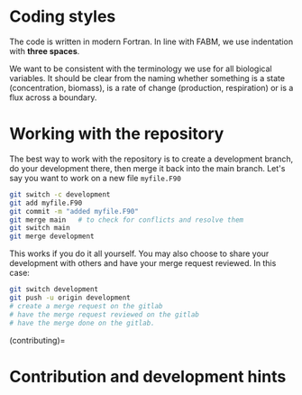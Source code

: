 <!--
SPDX-FileCopyrightText: 2024-2025 Helmholtz-Zentrum hereon GmbH
SPDX-FileContributor: Carsten Lemmen <carsten.lemmen@hereon.de>
SPDX-License-Identifier: CC-BY-4.0
-->


# Coding styles

The code is written in modern Fortran.  In line with FABM, we use indentation
with **three spaces**.

We want to be consistent with the terminology we use for all biological variables.  It should be clear from the naming whether something is a state (concentration, biomass), is a rate of change (production, respiration) or is a flux across a boundary.

# Working with the repository

The best way to work with the repository is to create a development branch,
do your development there, then merge it back into the main branch.  Let's say
you want to work on a new file `myfile.F90`

```bash
git switch -c development
git add myfile.F90
git commit -m "added myfile.F90"
git merge main   # to check for conflicts and resolve them
git switch main
git merge development
```

This works if you do it all yourself.  You may also choose to share your development with others and have your merge request reviewed.  In this case:

```bash
git switch development
git push -u origin development
# create a merge request on the gitlab
# have the merge request reviewed on the gitlab
# have the merge done on the gitlab.
```


(contributing)=
# Contribution and development hints

<!--

The _TAME_ project is developed by the
Helmholtz-Zentrum Hereon[https://www.hereon.de]. It is open-source
as we believe that this analysis can be helpful for reproducibility and
collaboration, and we are looking forward for your feedback,
questions and especially for your contributions.

- If you want to ask a question, are missing a feature or have
  comments on the docs, please [open an issue at the source code
  repository][issues]
- If you have suggestions for improvement, please let us know in an
  issue, or fork the repository and create a merge request. See also
  {ref}`development`.

[institution-url]: https://www.hereon.de
[issues]: https://codebase.helmholtz.cloud/kse/generalized-aquatic-ecosystem-model

(development)=
## Contributing in the development

```{info}
We use automated formatters to ensure a high quality and maintanability of
our source code. Getting familiar with these techniques can take quite some
time and you might get error messages that are hard to understand.

We not slow down your development and we do our best to support you with
these techniques. If you have any troubles, just commit with
`git commit --no-verify` (see below) and the maintainers will take care
of the tests and continuous integration.
```

Thanks for your wish to contribute to this project!! The source code of
the _generalized-aquatic-ecosystem-model_ package is hosted at https://codebase.helmholtz.cloud/kse/generalized-aquatic-ecosystem-model.


This is an open gitlab where you can register via the Helmholtz AAI. If your
home institution is not listed in the Helmholtz AAI, please use one of the
social login providers, such as Google, GitHub or OrcID.

Once you created an account in this gitlab, you can [fork][fork] this
repository to your own user account and implement the changes.

Afterwards, please make a merge request into the main repository. If you
have any questions, please do not hesitate to create an issue on gitlab
and contact the maintainers of this package.

Once you created you fork, you can clone it via

```bash
git clone https://codebase.helmholtz.cloud/<your-user>/generalized-aquatic-ecosystem-model.git
```

we recommend that you change into the directory and create a virtual
environment via:

```bash
cd generalized-aquatic-ecosystem-model
python -m venv venv
source venv/bin/activate # (or venv/Scripts/Activate.bat on windows)
```

and install it in development mode with the `[dev]` option via:

```bash
pip install -e ./generalized-aquatic-ecosystem-model/[dev]
```

[fork]: https://codebase.helmholtz.cloud/kse/generalized-aquatic-ecosystem-model/-/forks/new

## Helpers

### Shortcuts with make

There are several shortcuts available with the `Makefile` in the root of the
repository. On Linux, you can execute `make help` to get an overview.

### Annotating licenses

If you want to create new files, you need to set license and copyright
statements correctly. We use `reuse` to check that the licenses are
correctly encoded. As a helper script, you can use the script at
`.reuse/add_license.py` that provides several shortcuts from
`.reuse/shortcuts.yaml`. Please select the correct shortcut, namely

- If you create a new python file, you should run

  ```bash
  python .reuse/add_license.py code <file-you-created>.py
  ```
- If you created a new file for the docs, you should run

  ```bash
  python .reuse/add_license.py docs <file-you-created>.py
  ```
- If you created any other non-code file, you should run

  ```bash
  python .reuse/add_license.py supp <file-you-created>.py
  ```

If you have any questions on how licenses are handled, please do not hesitate
to contact the maintainers of _generalized-aquatic-ecosystem-model_.


## Fixing the docs

The documentation for this package is written in restructured Text and
built with [sphinx](https://www.sphinx-doc.org) and deployed on
[readthedocs](https://readthedocs.org).

If you found something in the docs that you want to fix, head over to
the `docs` folder, install the necessary requirements via
`pip install -r requirements.txt ../[docs]` and build the docs with `make html` (or
`make.bat` on windows). The docs are then available in
`docs/_build/html/index.html` that you can open with your local browser.

Implement your fixes in the corresponding `.rst`-file and push them to
your fork on gitlab.

## Contributing to the code

We use automated formatters (see their config in `pyproject.toml`), namely

- [Black](https://black.readthedocs.io/en/stable/) for standardized
  code formatting
- [blackdoc](https://blackdoc.readthedocs.io/en/latest/) for
  standardized code formatting in documentation
- [Flake8](http://flake8.pycqa.org/en/latest/) for general code
  quality
- [isort](https://github.com/PyCQA/isort) for standardized order in
  imports.
- [mypy](http://mypy-lang.org/) for static type checking on [type
  hints](https://docs.python.org/3/library/typing.html)
- [reuse](https://reuse.readthedocs.io/) for handling of licenses
- [cffconvert](https://github.com/citation-file-format/cff-converter-python)
  for validating the `CITATION.cff` file.

We highly recommend that you setup [pre-commit hooks](https://pre-commit.com/)
to automatically run all the above tools every time you make a git commit. This
can be done by running:

```bash
pre-commit install
```

from the root of the repository. You can skip the pre-commit checks with
`git commit --no-verify` but note that the CI will fail if it encounters
any formatting errors.

You can also run the `pre-commit` step manually by invoking:

```bash
pre-commit run --all-files
```

## Updating the skeleton for this package

This package has been generated from the template
https://codebase.helmholtz.cloud/hcdc/software-templates/python-package-template.git.

See the template repository for instructions on how to update the skeleton for
this package.

-->
